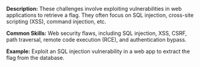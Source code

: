 **Description:** These challenges involve exploiting vulnerabilities in web applications to retrieve a flag. They often focus on SQL injection, cross-site scripting (XSS), command injection, etc.

**Common Skills:** Web security flaws, including SQL injection, XSS, CSRF, path traversal, remote code execution (RCE), and authentication bypass.

**Example:** Exploit an SQL injection vulnerability in a web app to extract the flag from the database.
